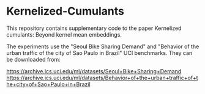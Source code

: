 # Kernelized-Cumulants

This repository contains supplementary code to the paper Kernelized cumulants: Beyond kernel mean embeddings.

The experiments use the "Seoul Bike Sharing Demand" and "Behavior of the urban traffic of the city of Sao Paulo in Brazil" UCI benchmarks. They can be downloaded from: 

https://archive.ics.uci.edu/ml/datasets/Seoul+Bike+Sharing+Demand https://archive.ics.uci.edu/ml/datasets/Behavior+of+the+urban+traffic+of+the+city+of+Sao+Paulo+in+Brazil
